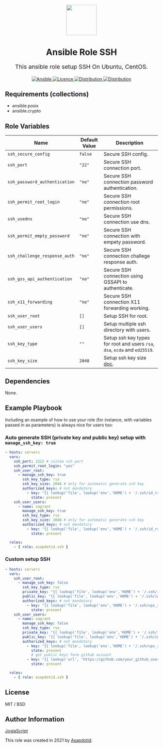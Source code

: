 <p align="center"> <img src="https://user-images.githubusercontent.com/34257858/129839002-15e3f2c7-3f75-46d4-afae-0fd207d7fdde.png" width="100" height="100"></p>

<h1 align="center">
    Ansible Role SSH
</h1>

<p align="center" style="font-size: 1.2rem;">
    This ansible role setup SSH On Ubuntu, CentOS.
</p>

<p align="center">

<a href="https://www.ansible.com">
  <img src="https://img.shields.io/badge/Ansible-2.10-green?style=flat&logo=ansible" alt="Ansible">
</a>
<a href="LICENSE.md">
  <img src="https://img.shields.io/badge/License-MIT-blue.svg" alt="Licence">
</a>
<a href="https://ubuntu.com/">
  <img src="https://img.shields.io/badge/ubuntu-20.x-orange?style=flat&logo=ubuntu" alt="Distribution">
</a>
<a href="https://www.centos.org/">
  <img src="https://img.shields.io/badge/CentOS-8-green?style=flat&logo=centos" alt="Distribution">
</a>

## Requirements (collections)

- ansible.posix
- ansible.crypto

## Role Variables

| Name                          | Default Value | Description                                                                                                                 |
| ----------------------------- | ------------- | --------------------------------------------------------------------------------------------------------------------------- |
| `ssh_secure_config`           | `false`       | Secure SSH config.                                                                                                          |
| `ssh_port`                    | `"22"`        | Secure SSH connection port.                                                                                                 |
| `ssh_password_authentication` | `"no"`        | Secure SSH connection password authentication.                                                                              |
| `ssh_permit_root_login`       | `"no"`        | Secure SSH connection root permissions.                                                                                     |
| `ssh_usedns`                  | `"no"`        | Secure SSH connection use dns.                                                                                              |
| `ssh_permit_empty_password`   | `"no"`        | Secure SSH connection with empety password.                                                                                 |
| `ssh_challenge_response_auth` | `"no"`        | Secure SSH connection challege response auth.                                                                               |
| `ssh_gss_api_authentication`  | `"no"`        | Secure SSH connection using GSSAPI to authenticate.                                                                         |
| `ssh_x11_forwarding`          | `"no"`        | Secure SSH connection X11 forwarding working.                                                                               |
| `ssh_user_root`               | `[]`          | Setup SSH for root.                                                                                                         |
| `ssh_user_users`              | `[]`          | Setup multiple ssh directory with users.                                                                                    |
| `ssh_key_type`                | `""`          | Setup ssh key types for root and users `rsa`, `dsa`, `ecda` and `ed25519`.                                                  |
| `ssh_key_size`                | `2048`        | Setup ssh key size [doc](https://docs.ansible.com/ansible/latest/collections/community/crypto/openssh_keypair_module.html). |

## Dependencies

None.

## Example Playbook

Including an example of how to use your role (for instance, with variables passed in as parameters) is always nice for users too:

### Auto generate SSH (private key and public key) setup with `manage_ssh_key: true`

```yaml
- hosts: servers
  vars:
    ssh_port: 2222 # custom ssh port
    ssh_permit_root_login: "yes"
    ssh_user_root:
      - manage_ssh_key: true
        ssh_key_type: rsa
        ssh_key_size: 2048 # only for automatic generate ssh key
        authorized_keys: # not mandatory
          - key: "{{ lookup('file', lookup('env','HOME') + '/.ssh/id_rsa.pub') }}"
            state: present
    ssh_user_users:
      - name: vagrant
        manage_ssh_key: true
        ssh_key_type: rsa
        ssh_key_size: 2048 # only for automatic generate ssh key
        authorized_keys: # not mandatory
          - key: "{{ lookup('file', lookup('env','HOME') + '/.ssh/id_rsa.pub') }}"
            state: present

  roles:
    - { role: asapdotid.ssh }
```

### Custom setup SSH

```yaml
- hosts: servers
  vars:
    ssh_user_root:
      - manage_ssh_key: false
        ssh_key_type: rsa
        private_key: "{{ lookup('file', lookup('env','HOME') + '/.ssh/id_rsa') }}"
        public_key: "{{ lookup('file', lookup('env','HOME') + '/.ssh/id_rsa.pub') }}"
        authorized_keys: # not mandatory
          - key: "{{ lookup('file', lookup('env','HOME') + '/.ssh/vps_rsa.pub') }}"
            state: present
    ssh_user_users:
      - name: vagrant
        manage_ssh_key: false
        ssh_key_type: rsa
        private_key: "{{ lookup('file', lookup('env','HOME') + '/.ssh/id_rsa') }}"
        public_key: "{{ lookup('file', lookup('env','HOME') + '/.ssh/id_rsa.pub') }}"
        authorized_keys: # not mandatory
          - key: "{{ lookup('file', lookup('env','HOME') + '/.ssh/vps_rsa.pub') }}"
            state: present
            # get public keys form github account
          - key: "{{ lookup('url', 'https://github.com/your_github_username.keys', split_lines=False) }}"
            state: present

  roles:
    - { role: asapdotid.ssh }
```

## License

MIT / BSD

## Author Information

[JogjaScript](https://jogjascript.com)

This role was created in 2021 by [Asapdotid](https://github.com/asapdotid).
